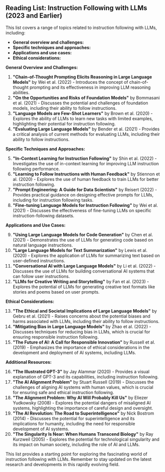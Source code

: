 ## Reading List: Instruction Following with LLMs (2023 and Earlier)

This list covers a range of topics related to instruction following with LLMs, including:

* **General overview and challenges:**
* **Specific techniques and approaches:**
* **Applications and use cases:**
* **Ethical considerations:**

**General Overview and Challenges:**

1. **"Chain-of-Thought Prompting Elicits Reasoning in Large Language Models"** by Wei et al. (2022) - Introduces the concept of chain-of-thought prompting and its effectiveness in improving LLM reasoning abilities.
2. **"On the Opportunities and Risks of Foundation Models"** by Bommasani et al. (2021) - Discusses the potential and challenges of foundation models, including their ability to follow instructions.
3. **"Language Models are Few-Shot Learners"** by Brown et al. (2020) - Explores the ability of LLMs to learn new tasks with limited examples, highlighting their potential for instruction following.
4. **"Evaluating Large Language Models"** by Bender et al. (2021) - Provides a critical analysis of current methods for evaluating LLMs, including their ability to follow instructions.

**Specific Techniques and Approaches:**

5. **"In-Context Learning for Instruction Following"** by Shin et al. (2022) - Investigates the use of in-context learning for improving LLM instruction following performance.
6. **"Learning to Follow Instructions with Human Feedback"** by Stiennon et al. (2020) - Explores the use of human feedback to train LLMs for better instruction following.
7. **"Prompt Engineering: A Guide for Data Scientists"** by Reisert (2022) - Provides practical guidance on designing effective prompts for LLMs, including for instruction following tasks.
8. **"Fine-tuning Language Models for Instruction Following"** by Wei et al. (2021) - Discusses the effectiveness of fine-tuning LLMs on specific instruction-following datasets.

**Applications and Use Cases:**

9. **"Using Large Language Models for Code Generation"** by Chen et al. (2021) - Demonstrates the use of LLMs for generating code based on natural language instructions.
10. **"Large Language Models for Text Summarization"** by Lewis et al. (2020) - Explores the application of LLMs for summarizing text based on user-defined instructions.
11. **"Conversational AI with Large Language Models"** by Li et al. (2022) - Discusses the use of LLMs for building conversational AI systems that can follow user instructions.
12. **"LLMs for Creative Writing and Storytelling"** by Fan et al. (2023) - Explores the potential of LLMs for generating creative text formats like stories and poems based on user prompts.

**Ethical Considerations:**

13. **"The Ethical and Societal Implications of Large Language Models"** by Gebru et al. (2021) - Raises concerns about the potential biases and harms associated with LLMs, including their ability to follow instructions.
14. **"Mitigating Bias in Large Language Models"** by Zhao et al. (2022) - Discusses techniques for reducing bias in LLMs, which is crucial for ensuring responsible instruction following.
15. **"The Future of AI: A Call for Responsible Innovation"** by Russell et al. (2019) - Emphasizes the importance of ethical considerations in the development and deployment of AI systems, including LLMs.

**Additional Resources:**

16. **"The Illustrated GPT-3"** by Jay Alammar (2020) - Provides a visual explanation of GPT-3 and its capabilities, including instruction following.
17. **"The AI Alignment Problem"** by Stuart Russell (2019) - Discusses the challenges of aligning AI systems with human values, which is crucial for ensuring safe and ethical instruction following.
18. **"The Alignment Problem: Why AI Will Probably Kill Us"** by Eliezer Yudkowsky (2008) - Explores the potential dangers of misaligned AI systems, highlighting the importance of careful design and oversight.
19. **"The AI Revolution: The Road to Superintelligence"** by Nick Bostrom (2014) - Discusses the potential for superintelligence and its implications for humanity, including the need for responsible development of AI systems.
20. **"The Singularity Is Near: When Humans Transcend Biology"** by Ray Kurzweil (2005) - Explores the potential for technological singularity and its impact on human society, including the role of AI and LLMs.

This list provides a starting point for exploring the fascinating world of instruction following with LLMs. Remember to stay updated on the latest research and developments in this rapidly evolving field.